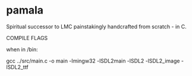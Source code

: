 # pamala
Spiritual successor to LMC painstakingly handcrafted from scratch - in C. 

COMPILE FLAGS

when in /bin:

gcc ../src/main.c  -o main -lmingw32 -lSDL2main -lSDL2 -lSDL2_image -lSDL2_ttf
